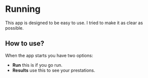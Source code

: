 # Running

This app is designed to be easy to use.
I tried to make it as clear as possible.

## How to use?

When the app starts you have two options:
- **Run**   this is if you go run.
- **Results** use this to see your prestations.
